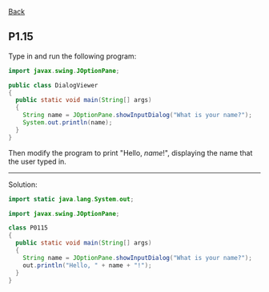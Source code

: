 [Back](../README.md)

## P1.15

Type in and run the following program:

```java
import javax.swing.JOptionPane;

public class DialogViewer
{ 
  public static void main(String[] args)
  {
    String name = JOptionPane.showInputDialog("What is your name?");
    System.out.println(name);
  }
}
```

Then modify the program to print "Hello, *name*!", displaying the name that the user typed in.

---

Solution:

```java
import static java.lang.System.out;

import javax.swing.JOptionPane;

class P0115 
{
  public static void main(String[] args) 
  {
    String name = JOptionPane.showInputDialog("What is your name?");
    out.println("Hello, " + name + "!");
  }
}
```